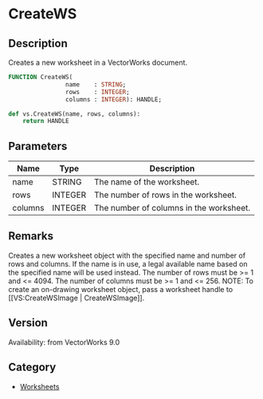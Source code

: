 # CreateWS

## Description
Creates a new worksheet in a VectorWorks document.

```pascal
FUNCTION CreateWS(
				name    : STRING;
				rows    : INTEGER;
				columns : INTEGER): HANDLE;
```

```python
def vs.CreateWS(name, rows, columns):
    return HANDLE
```

## Parameters
|Name|Type|Description|
|---|---|---|
|name|STRING|The name of the worksheet.|
|rows|INTEGER|The number of rows in the worksheet.|
|columns|INTEGER|The number of columns in the worksheet.|

## Remarks
Creates a new worksheet object with the specified name and number of rows and columns.
If the name is in use, a legal available name based on the specified name will be used instead.
The number of rows must be &gt;= 1 and &lt;= 4094.
The number of columns must be &gt;= 1 and &lt;= 256.
NOTE: To create an on-drawing worksheet object, pass a worksheet handle to [[VS:CreateWSImage | CreateWSImage]].

## Version
Availability: from VectorWorks 9.0

## Category
* [Worksheets](../Categories/Worksheets.md)
